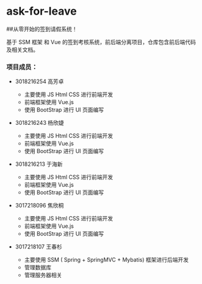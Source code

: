 # ask-for-leave

##从零开始的签到请假系统！

基于 SSM 框架 和 Vue 的签到考核系统，前后端分离项目，仓库包含前后端代码及相关文档。



### 项目成员：

- 3018216254 高芳卓
  - 主要使用 JS Html CSS 进行前端开发
  - 前端框架使用 Vue.js
  - 使用 BootStrap 进行 UI 页面编写

- 3018216243 杨欣婕

  - 主要使用 JS Html CSS 进行前端开发
  - 前端框架使用 Vue.js
  - 使用 BootStrap 进行 UI 页面编写

  

- 3018216213 于海新

  - 主要使用 JS Html CSS 进行前端开发
  - 前端框架使用 Vue.js
  - 使用 BootStrap 进行 UI 页面编写

  

- 3017218096 焦欣桐

  - 主要使用 JS Html CSS 进行前端开发
  - 前端框架使用 Vue.js
  - 使用 BootStrap 进行 UI 页面编写

- 3017218107 王春杉
  - 主要使用 SSM ( Spring + SpringMVC + Mybatis) 框架进行后端开发
  - 管理数据库
  - 管理服务器相关

